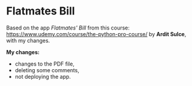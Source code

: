 # Flatmates Bill

Based on the app _Flatmates' Bill_ from this course: https://www.udemy.com/course/the-python-pro-course/ by **Ardit Sulce**, with my changes.

**My changes:**
- changes to the PDF file,
- deleting some comments,
- not deploying the app.

